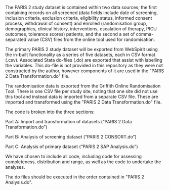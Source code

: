 The PARIS 2 study dataset is contained within two data sources; the first containing records on all screened (data fields include date of screening, inclusion criteria, exclusion criteria, eligibility status, informed consent process, withdrawal of consent) and enrolled (randomisation group, demographics, clinical history, interventions, escalation of therapy, PICU outcomes, tolerance scores) patients, and the second a set of comma-separated value (CSV) files from the online tool used for randomisation. 

The primary PARIS 2 study dataset will be exported from WebSpirit using the in-built functionality as a series of five datasets, each in CSV format (.csv).  Associated Stata do-files (.do) are exported that assist with labelling the variables.  This do-file is not provided in this repository as they were not constructed by the author, however components of it are used in the "PARIS 2 Data Transformation.do" file.

The randomisation data is exported from the Griffith Online Randomisation Tool.  There is one CSV file per study site, noting that one site did not use this tool and instead data is imported from a separate CSV file.  These are imported and transformed using the "PARIS 2 Data Transformation.do" file.

The code is broken into the three sections:

Part A: Import and transformation of datasets (“PARIS 2 Data Transformation.do”)

Part B: Analysis of screening dataset (“PARIS 2 CONSORT.do”)

Part C: Analysis of primary dataset (“PARIS 2 SAP Analysis.do”)

We have chosen to include all code, including code for assessing completeness, distribution and range, as well as the code to undertake the analyses.

The do files should be executed in the order contained in "PARIS 2 Analysis.do".

